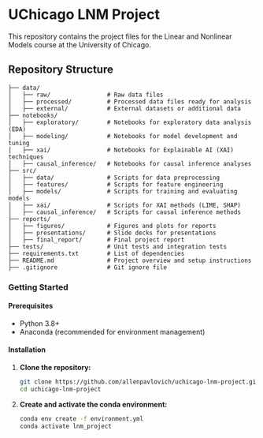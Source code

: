 # UChicago LNM Project

This repository contains the project files for the Linear and Nonlinear Models course at the University of Chicago.

## Repository Structure

```plaintext
├── data/
│   ├── raw/                # Raw data files
│   ├── processed/          # Processed data files ready for analysis
│   ├── external/           # External datasets or additional data
├── notebooks/
│   ├── exploratory/        # Notebooks for exploratory data analysis (EDA)
│   ├── modeling/           # Notebooks for model development and tuning
│   ├── xai/                # Notebooks for Explainable AI (XAI) techniques
│   ├── causal_inference/   # Notebooks for causal inference analyses
├── src/
│   ├── data/               # Scripts for data preprocessing
│   ├── features/           # Scripts for feature engineering
│   ├── models/             # Scripts for training and evaluating models
│   ├── xai/                # Scripts for XAI methods (LIME, SHAP)
│   ├── causal_inference/   # Scripts for causal inference methods
├── reports/
│   ├── figures/            # Figures and plots for reports
│   ├── presentations/      # Slide decks for presentations
│   ├── final_report/       # Final project report
├── tests/                  # Unit tests and integration tests
├── requirements.txt        # List of dependencies
├── README.md               # Project overview and setup instructions
├── .gitignore              # Git ignore file

```

### Getting Started

#### Prerequisites

- Python 3.8+
- Anaconda (recommended for environment management)

#### Installation

1. **Clone the repository:**
   ```sh
   git clone https://github.com/allenpavlovich/uchicago-lnm-project.git
   cd uchicago-lnm-project

2. **Create and activate the conda environment:**
   ```sh
   conda env create -f environment.yml
   conda activate lnm_project